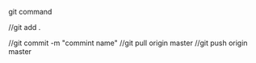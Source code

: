 git command 

//git add .

//git commit -m "commint name"
//git pull origin master
//git push origin master
